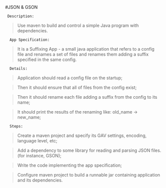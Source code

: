 #JSON & GSON
   
     Description:

> Use maven to build and control a simple Java program with dependencies.

      App Specification:

> It is a Suffixing App - a small java application that refers to a config file and renames a set of files and renames them adding a suffix specified in the same config.

      Details:

> Application should read a config file on the startup;

> Then it should ensure that all of files from the config exist;

> Then it should rename each file adding a suffix from the config to its name;

> It should print the results of the renaming like: old_name -> new_name;

      Steps:

> Create a maven project and specify its GAV settings, encoding, language level, etc;

> Add a dependency to some library for reading and parsing JSON files. (for instance, GSON);

> Write the code implementing the app specification;

> Configure maven project to build a runnable jar containing application and its dependencies.
